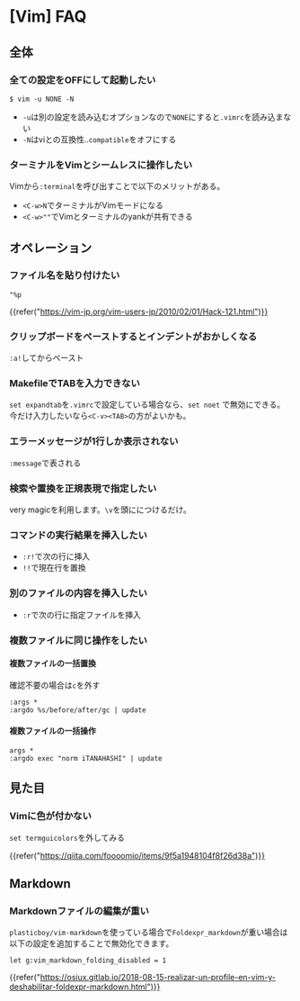 # [Vim] FAQ


全体
----

### 全ての設定をOFFにして起動したい

```
$ vim -u NONE -N
```

* `-u`は別の設定を読み込むオプションなので`NONE`にすると`.vimrc`を読み込まない
* `-N`はviとの互換性..`compatible`をオフにする

### ターミナルをVimとシームレスに操作したい

Vimから`:terminal`を呼び出すことで以下のメリットがある。

* `<C-w>N`でターミナルがVimモードになる
* `<C-w>""`でVimとターミナルのyankが共有できる


オペレーション
--------------

### ファイル名を貼り付けたい

`"%p`

{{refer("https://vim-jp.org/vim-users-jp/2010/02/01/Hack-121.html")}}

### クリップボードをペーストするとインデントがおかしくなる

`:a!`してからペースト

### MakefileでTABを入力できない

`set expandtab`を`.vimrc`で設定している場合なら、`set noet` で無効にできる。  
今だけ入力したいなら`<C-v><TAB>`の方がよいかも。

### エラーメッセージが1行しか表示されない

`:message`で表される

### 検索や置換を正規表現で指定したい

very magicを利用します。`\v`を頭ににつけるだけ。

### コマンドの実行結果を挿入したい

* `:r!`で次の行に挿入
* `!!`で現在行を置換

### 別のファイルの内容を挿入したい

* `:r`で次の行に指定ファイルを挿入

### 複数ファイルに同じ操作をしたい

#### 複数ファイルの一括置換

確認不要の場合は`c`を外す

```
:args *
:argdo %s/before/after/gc | update
```

#### 複数ファイルの一括操作

```
args *
:argdo exec "norm iTANAHASHI" | update
```


見た目
------

### Vimに色が付かない

`set termguicolors`を外してみる

{{refer("https://qiita.com/foooomio/items/9f5a1948104f8f26d38a")}}


Markdown
--------

### Markdownファイルの編集が重い

`plasticboy/vim-markdown`を使っている場合で`Foldexpr_markdown`が重い場合は以下の設定を追加することで無効化できます。

```
let g:vim_markdown_folding_disabled = 1
```

{{refer("https://osiux.gitlab.io/2018-08-15-realizar-un-profile-en-vim-y-deshabilitar-foldexpr-markdown.html")}}